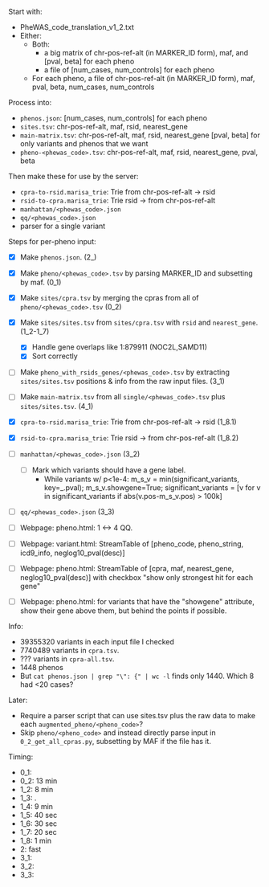 Start with:
- PheWAS_code_translation_v1_2.txt
- Either:
    - Both:
        - a big matrix of chr-pos-ref-alt (in MARKER_ID form), maf, and [pval, beta] for each pheno
        - a file of [num_cases, num_controls] for each pheno
    - For each pheno, a file of chr-pos-ref-alt (in MARKER_ID form), maf, pval, beta, num_cases, num_controls

Process into:
- `phenos.json`: [num_cases, num_controls] for each pheno
- `sites.tsv`: chr-pos-ref-alt, maf, rsid, nearest_gene
- `main-matrix.tsv`: chr-pos-ref-alt, maf, rsid, nearest_gene [pval, beta] for only variants and phenos that we want
- `pheno-<phewas_code>.tsv`: chr-pos-ref-alt, maf, rsid, nearest_gene, pval, beta

Then make these for use by the server:
- `cpra-to-rsid.marisa_trie`: Trie from chr-pos-ref-alt -> rsid
- `rsid-to-cpra.marisa_trie`: Trie rsid -> from chr-pos-ref-alt
- `manhattan/<phewas_code>.json`
- `qq/<phewas_code>.json`
- parser for a single variant


Steps for per-pheno input:
- [x] Make `phenos.json`. (2_)
- [x] Make `pheno/<phewas_code>.tsv` by parsing MARKER_ID and subsetting by maf. (0_1)
- [x] Make `sites/cpra.tsv` by merging the cpras from all of `pheno/<phewas_code>.tsv` (0_2)
- [x] Make `sites/sites.tsv` from `sites/cpra.tsv` with `rsid` and `nearest_gene`. (1_2-1_7)
    - [x] Handle gene overlaps like 1:879911 (NOC2L,SAMD11)
    - [x] Sort correctly
- [ ] Make `pheno_with_rsids_genes/<phewas_code>.tsv` by extracting `sites/sites.tsv` positions & info from the raw input files. (3_1)
- [ ] Make `main-matrix.tsv` from all `single/<phewas_code>.tsv` plus `sites/sites.tsv`. (4_1)

- [x] `cpra-to-rsid.marisa_trie`: Trie from chr-pos-ref-alt -> rsid (1_8.1)
- [x] `rsid-to-cpra.marisa_trie`: Trie rsid -> from chr-pos-ref-alt (1_8.2)
- [ ] `manhattan/<phewas_code>.json` (3_2)
    - [ ] Mark which variants should have a gene label.
        - While variants w/ p<1e-4: m_s_v = min(significant_variants, key=_.pval); m_s_v.showgene=True; significant_variants = [v for v in significant_variants if abs(v.pos-m_s_v.pos) > 100k]
- [ ] `qq/<phewas_code>.json` (3_3)

- [ ] Webpage: pheno.html: 1 <-> 4 QQ.
- [ ] Webpage: variant.html: StreamTable of [pheno_code, pheno_string, icd9_info, neglog10_pval(desc)]
- [ ] Webpage: pheno.html: StreamTable of [cpra, maf, nearest_gene, neglog10_pval(desc)] with checkbox "show only strongest hit for each gene"
- [ ] Webpage: pheno.html: for variants that have the "showgene" attribute, show their gene above them, but behind the points if possible.


Info:
- 39355320 variants in each input file I checked
- 7740489 variants in `cpra.tsv`.
- ??? variants in `cpra-all.tsv`.
- 1448 phenos
- But `cat phenos.json | grep "\": {" | wc -l` finds only 1440.  Which 8 had <20 cases?


Later:
- Require a parser script that can use sites.tsv plus the raw data to make each `augmented_pheno/<pheno_code>`?
- Skip `pheno/<pheno_code>` and instead directly parse input in `0_2_get_all_cpras.py`, subsetting by MAF if the file has it.

Timing:
- 0_1:
- 0_2: 13 min
- 1_2: 8 min
- 1_3: .
- 1_4: 9 min
- 1_5: 40 sec
- 1_6: 30 sec
- 1_7: 20 sec
- 1_8: 1 min
- 2: fast
- 3_1:
- 3_2:
- 3_3:
